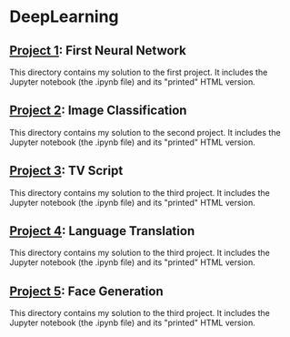 # DeepLearning
## [Project 1](https://github.com/danherrera/DeepLearning/tree/master/dlnd/project1): First Neural Network
This directory contains my solution to the first project. It includes the Jupyter notebook (the .ipynb file) and its "printed" HTML version.
## [Project 2](https://github.com/danherrera/DeepLearning/tree/master/dlnd/project2): Image Classification
This directory contains my solution to the second project. It includes the Jupyter notebook (the .ipynb file) and its "printed" HTML version.
## [Project 3](https://github.com/danherrera/DeepLearning/tree/master/dlnd/project3): TV Script
This directory contains my solution to the third project. It includes the Jupyter notebook (the .ipynb file) and its "printed" HTML version.
## [Project 4](https://github.com/danherrera/DeepLearning/tree/master/dlnd/project4): Language Translation
This directory contains my solution to the third project. It includes the Jupyter notebook (the .ipynb file) and its "printed" HTML version.
## [Project 5](https://github.com/danherrera/DeepLearning/tree/master/dlnd/project5): Face Generation
This directory contains my solution to the third project. It includes the Jupyter notebook (the .ipynb file) and its "printed" HTML version.
